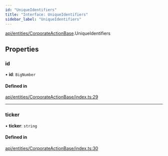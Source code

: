 ```yaml
---
id: "UniqueIdentifiers"
title: "Interface: UniqueIdentifiers"
sidebar_label: "UniqueIdentifiers"
---
```


[api/entities/CorporateActionBase](../../../../../modules/API/Entities/CorporateActionBase/CorporateActionBase.md).UniqueIdentifiers

## Properties

### id

• **id**: `BigNumber`

#### Defined in

[api/entities/CorporateActionBase/index.ts:29](https://github.com/PolymeshAssociation/polymesh-sdk/blob/88db4a911/src/api/entities/CorporateActionBase/index.ts#L29)

___

### ticker

• **ticker**: `string`

#### Defined in

[api/entities/CorporateActionBase/index.ts:30](https://github.com/PolymeshAssociation/polymesh-sdk/blob/88db4a911/src/api/entities/CorporateActionBase/index.ts#L30)
